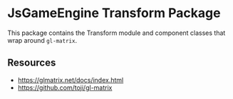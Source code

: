 # JsGameEngine Transform Package

This package contains the Transform module and component classes that wrap around `gl-matrix`.

## Resources
- https://glmatrix.net/docs/index.html
- https://github.com/toji/gl-matrix

